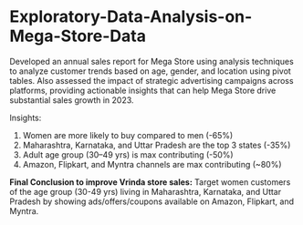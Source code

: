 # Exploratory-Data-Analysis-on-Mega-Store-Data
Developed an annual sales report for Mega Store using analysis techniques to analyze customer trends based on age, gender, and location using pivot tables. Also assessed the impact of strategic advertising campaigns across platforms, providing actionable insights that can help Mega Store drive substantial sales growth in 2023.

Insights:
1. Women are more likely to buy compared to men (-65%)
2. Maharashtra, Karnataka, and Uttar Pradesh are the top 3 states (-35%)
3. Adult age group (30–49 yrs) is max contributing (-50%)
4. Amazon, Flipkart, and Myntra channels are max contributing (~80%)

**Final Conclusion to improve Vrinda store sales:**
Target women customers of the age group (30-49 yrs) living in Maharashtra, Karnataka, and Uttar Pradesh by showing ads/offers/coupons available on Amazon, Flipkart, and Myntra.

